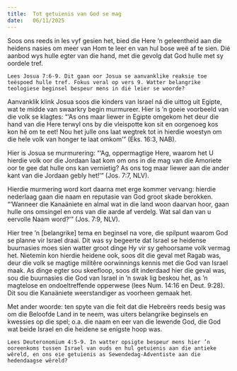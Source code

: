```yaml
---
title:  Tot getuienis van God se mag
date:   06/11/2025
---
```


Soos ons reeds in les vyf gesien het, bied die Here ’n geleentheid aan die heidens nasies om meer van Hom te leer en van hul bose weë af te sien. Dié aanbod wys hulle egter van die hand, met die gevolg dat God hulle met sy oordele tref.

`Lees Josua 7:6-9. Dit gaan oor Josua se aanvanklike reaksie toe teëspoed hulle tref. Fokus veral op vers 9. Watter belangrike teologiese beginsel bespeur mens in dié leier se woorde?`

Aanvanklik klink Josua soos die kinders van Israel ná die uittog uit Egipte, wat te midde van swaarkry begin murmureer. Hier is ’n goeie voorbeeld van die volk se klagtes: “‘As ons maar liewer in Egipte omgekom het deur die hand van die Here terwyl ons by die vleispotte kon sit en oorgenoeg kos kon hê om te eet! Nou het julle ons laat wegtrek tot in hierdie woestyn om die hele volk van honger te laat omkom’” (Eks. 16:3, NAB).

Hier is Josua se murmurering: “‘Ag, oppermagtige Here, waarom het U hierdie volk oor die Jordaan laat kom om ons in die mag van die Amoriete oor te gee dat hulle ons kan vernietig? As ons tog maar liewer aan die ander kant van die Jordaan gebly het!’” (Jos. 7:7, NLV).

Hierdie murmering word kort daarna met erge kommer vervang: hierdie nederlaag gaan die naam en reputasie van God groot skade berokken. “‘Wanneer die Kanaäniete en almal wat in die land woon daarvan hoor, gaan hulle ons omsingel en ons van die aarde af verdelg. Wat sal dan van u eervolle Naam word?’” (Jos. 7:9, NLV).

Hier tree ’n [belangrike] tema en beginsel na vore, die spilpunt waarom God se planne vir Israel draai. Dit was sy begeerte dat Israel se heidense buurnasies moes sien watter groot dinge Hy vir sy gehoorsame volk vermag het. Nietemin kon hierdie heidene ook, soos dit die geval met Ragab was, deur die volk se magtige militêre oorwinnings kennis met die God van Israel maak. As dinge egter sou skeefloop, soos dit inderdaad hier die geval was, sou die buurnasies die God van Israel in ’n swak lig beskou het, as ’n magtelose en ondoeltreffende opperwese (lees Num. 14:16 en Deut. 9:28). Dit sou die Kanaäniete weerstandiger as voorheen gemaak het.

Met ander woorde: ten spyte van die feit dat die Hebreërs reeds besig was om die Beloofde Land in te neem, was uiters belangrike beginsels en kwessies op die spel; o.a. die naam en eer van die lewende God, die God wat beide Israel en die heidene se enigste hoop was.

`Lees Deuteronomium 4:5-9. In watter opsigte bespeur mens hier ’n ooreenkoms tussen Israel van ouds en hul getuienis aan die antieke wêreld, en ons eie getuienis as Sewendedag-Adventiste aan die hedendaagse wêreld?`